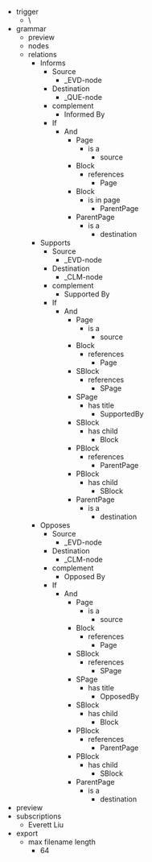 - trigger
    - \
- grammar
    - preview
    - nodes
    - relations
        - Informs
            - Source
                - _EVD-node
            - Destination
                - _QUE-node
            - complement
                - Informed By
            - If
                - And
                    - Page
                        - is a
                            - source
                    - Block
                        - references
                            - Page
                    - Block
                        - is in page
                            - ParentPage
                    - ParentPage
                        - is a
                            - destination
        - Supports
            - Source
                - _EVD-node
            - Destination
                - _CLM-node
            - complement
                - Supported By
            - If
                - And
                    - Page
                        - is a
                            - source
                    - Block
                        - references
                            - Page
                    - SBlock
                        - references
                            - SPage
                    - SPage
                        - has title
                            - SupportedBy
                    - SBlock
                        - has child
                            - Block
                    - PBlock
                        - references
                            - ParentPage
                    - PBlock
                        - has child
                            - SBlock
                    - ParentPage
                        - is a
                            - destination
        - Opposes
            - Source
                - _EVD-node
            - Destination
                - _CLM-node
            - complement
                - Opposed By
            - If
                - And
                    - Page
                        - is a
                            - source
                    - Block
                        - references
                            - Page
                    - SBlock
                        - references
                            - SPage
                    - SPage
                        - has title
                            - OpposedBy
                    - SBlock
                        - has child
                            - Block
                    - PBlock
                        - references
                            - ParentPage
                    - PBlock
                        - has child
                            - SBlock
                    - ParentPage
                        - is a
                            - destination
- preview
- subscriptions
    - Everett Liu
- export
    - max filename length
        - 64
